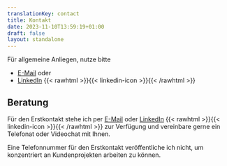 ```yaml
---
translationKey: contact
title: Kontakt
date: 2023-11-10T13:59:19+01:00
draft: false
layout: standalone
---
```


Für allgemeine Anliegen, nutze bitte 
- [E-Mail](mailto:kontakt@dmalo.de) oder
- [LinkedIn](https://www.linkedin.com/in/dmalolepszy) {{< rawhtml >}}<a href="https://www.linkedin.com/in/dmalolepszy" style="text-decoration: none">{{< linkedin-icon >}}</a>{{< /rawhtml >}}

## Beratung
Für den Erstkontakt stehe ich per [E-Mail](mailto:kontakt@dmalo.de) oder [LinkedIn](https://www.linkedin.com/in/dmalolepszy) {{< rawhtml >}}<a href="https://www.linkedin.com/in/dmalolepszy" style="text-decoration: none">{{< linkedin-icon >}}</a>{{< /rawhtml >}} zur Verfügung und vereinbare gerne ein Telefonat oder Videochat mit Ihnen.

Eine Telefonnummer für den Erstkontakt veröffentliche ich nicht, um konzentriert an Kundenprojekten arbeiten zu können.

